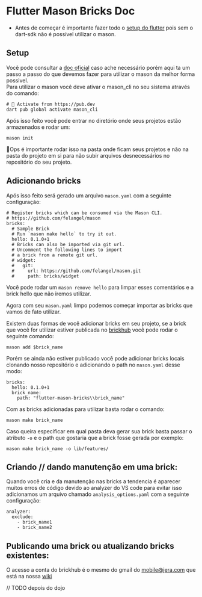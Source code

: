 # Flutter Mason Bricks Doc

- Antes de começar é importante fazer todo o [setup do flutter](https://gitlab.com/jera-software/configs-flutter/-/blob/develop/guides/setup_guide.md) pois sem o dart-sdk não é possível utilizar o mason.

## Setup

Você pode consultar a [doc oficial](https://docs.brickhub.dev/) caso ache necessário porém aqui ta um passo a passo do que devemos fazer para utilizar o mason da melhor forma possivel.</br>
Para utilizar o mason você deve ativar o mason_cli no seu sistema através do comando:

```
# 🎯 Activate from https://pub.dev
dart pub global activate mason_cli
```

Após isso feito você pode entrar no diretório onde seus projetos estão armazenados e rodar um:

```
mason init
```

📁Ops é importante rodar isso na pasta onde ficam seus projetos e não na pasta do projeto em si para não subir arquivos desnecessários no repositório do seu projeto.

## Adicionando bricks

Após isso feito será gerado um arquivo `mason.yaml` com a seguinte configuração:

```
# Register bricks which can be consumed via the Mason CLI.
# https://github.com/felangel/mason
bricks:
  # Sample Brick
  # Run `mason make hello` to try it out.
  hello: 0.1.0+1
  # Bricks can also be imported via git url.
  # Uncomment the following lines to import
  # a brick from a remote git url.
  # widget:
  #   git:
  #     url: https://github.com/felangel/mason.git
  #     path: bricks/widget
```

Você pode rodar um `mason remove hello` para limpar esses comentários e a brick hello que não iremos utilizar.

Agora com seu `mason.yaml` limpo podemos começar importar as bricks que vamos de fato utilizar.

Existem duas formas de você adicionar bricks em seu projeto, se a brick que você for utilizar estiver publicada no [brickhub](https://brickhub.dev/) você pode rodar o seguinte comando:

```
mason add $brick_name
```

Porém se ainda não estiver publicado você pode adicionar bricks locais clonando nosso repositório e adicionando o path no `mason.yaml` desse modo:

```
bricks:
  hello: 0.1.0+1
  brick_name:
    path: "flutter-mason-bricks\\brick_name"
```

Com as bricks adicionadas para utilizar basta rodar o comando:

```
mason make brick_name
```

Caso queira especificar em qual pasta deva gerar sua brick basta passar o atributo `-o` e o path que gostaria que a brick fosse gerada por exemplo:

```
mason make brick_name -o lib/features/
```

## Criando // dando manutenção em uma brick:

Quando você cria e da manutenção nas bricks a tendencia é aparecer muitos erros de código devido ao analyzer do VS code para evitar isso adicionamos um arquivo chamado `analysis_options.yaml` com a seguinte configuração:

```
analyzer:
  exclude:
    - brick_name1
    - brick_name2
```

## Publicando uma brick ou atualizando bricks existentes:

O acesso a conta do brickhub é o mesmo do gmail do mobile@jera.com que está na nossa [wiki](https://sites.google.com/a/jera.com.br/intranet/contas-e-servi%C3%A7os)

// TODO depois do dojo

